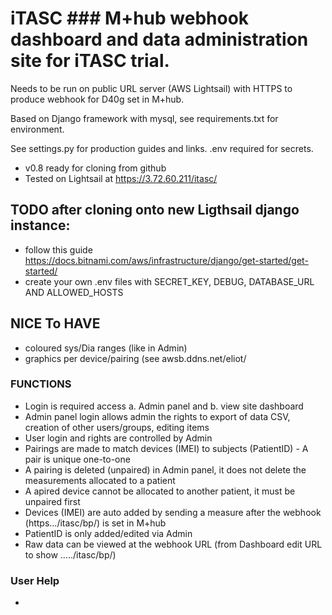 # iTASC ### M+hub webhook dashboard and data administration site for iTASC trial.

Needs to be run on public URL server (AWS Lightsail) with HTTPS to produce webhook for D40g set in M+hub.

Based on Django framework with mysql, see requirements.txt for environment.

See settings.py for production guides and links. .env required for secrets.

- v0.8 ready for cloning from github
- Tested on Lightsail at https://3.72.60.211/itasc/


## TODO after cloning onto new Ligthsail django instance:
- follow this guide https://docs.bitnami.com/aws/infrastructure/django/get-started/get-started/
- create your own .env files with SECRET_KEY, DEBUG, DATABASE_URL AND ALLOWED_HOSTS 

## NICE To HAVE
- coloured sys/Dia ranges (like in Admin)
- graphics per device/pairing (see awsb.ddns.net/eliot/ 

### FUNCTIONS
- Login is required access a. Admin panel and b. view site dashboard
- Admin panel login allows admin the rights to export of data CSV, creation of other users/groups, editing items
- User login and rights are controlled by Admin 
- Pairings are made to match devices (IMEI) to subjects (PatientID) - A pair is unique one-to-one
- A pairing is deleted (unpaired) in Admin panel, it does not delete the measurements allocated to a patient
- A apired device cannot be allocated to another patient, it must be unpaired first
- Devices (IMEI) are auto added by sending a measure after the webhook (https.../itasc/bp/) is set in M+hub
- PatientID is only added/edited via Admin
- Raw data can be viewed at the webhook URL (from Dashboard edit URL to show ...../itasc/bp/)  

### User Help
- 

